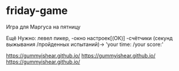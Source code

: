 ﻿# friday-game
 Игра для Маргуса на пятницу 

Ещё Нужно:
левел пикер, 
-окно настроек[(ОК)]
-счётчики (секунд выжывания /пройденных испытаний)-> 'your time: /your score:' 

https://gummyishear.github.io/
https://gummyishear.github.io/
https://gummyishear.github.io/

